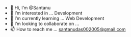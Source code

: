 - 👋 Hi, I’m @Santanu
- 👀 I’m interested in ... Development 
- 🌱 I’m currently learning ... Web Development 
- 💞️ I’m looking to collaborate on ... 
- 📫 How to reach me ... santanudas002005@gmail.com

<!---
Pits0n/Pits0n is a ✨ special ✨ repository because its `README.md` (this file) appears on your GitHub profile.
You can click the Preview link to take a look at your changes.
--->
